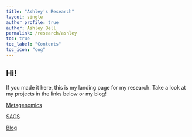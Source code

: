 ```yaml
---
title: "Ashley's Research"
layout: single
author_profile: true
author: Ashley Bell
permalink: /research/ashley
toc: true
toc_label: "Contents"
toc_icon: "cog"
---
```

## Hi!
If you made it here, this is my landing page for my research. Take a look at my projects in the links below or my blog!

[Metagenomics](/research/ashley/metagenomics)

[SAGS](/research/ashley/sags)

[Blog](/research/ashley/blog)
